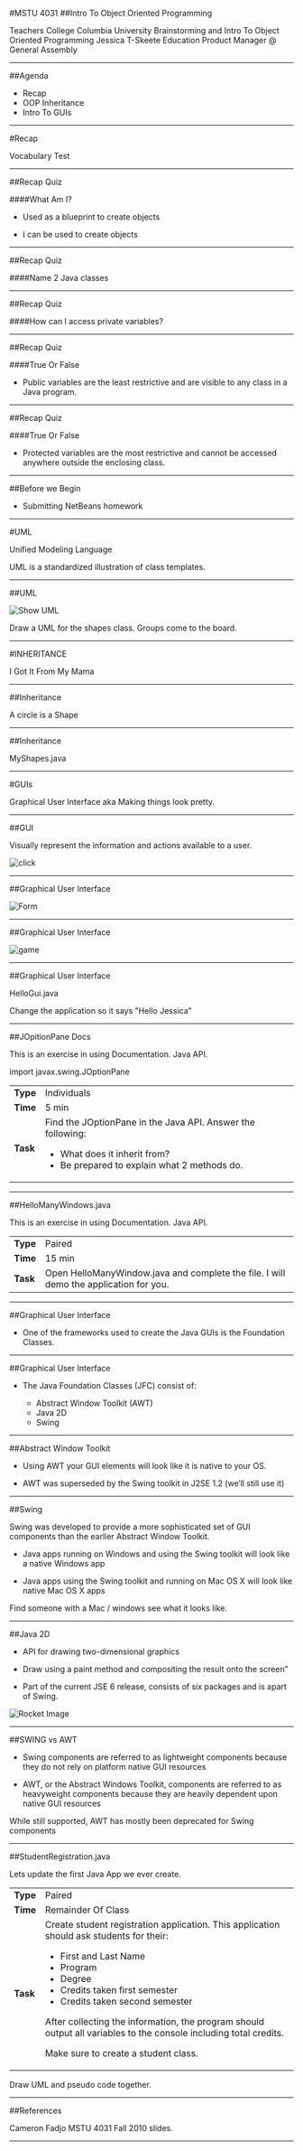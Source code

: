 <section data-background="images/teachers_college.jpg">
</section>

#MSTU 4031
##Intro To Object Oriented Programming


Teachers College Columbia University
Brainstorming and Intro To Object Oriented Programming
Jessica T-Skeete Education Product Manager @ General Assembly
</div>

---

##Agenda

*	Recap
*	OOP Inheritance
*	Intro To GUIs
	
---


<section data-background="../arial_columbia.jpg">
</section>

#Recap

<div class="label">
<p>Vocabulary Test</p>
</div>

---


##Recap Quiz

####What Am I?

*	Used as a blueprint to create objects 

*	I can be used to create objects

<aside class="notes">

</aside>

---


##Recap Quiz

####Name 2 Java classes

<aside class="notes">

</aside>

---



##Recap Quiz

####How can I access private variables?

<aside class="notes">

</aside>

---


##Recap Quiz

####True Or False

*	Public variables are the least restrictive and are visible to any class in a Java program. 

<aside class="notes">

</aside>

---

##Recap Quiz

####True Or False
*	Protected variables are the most restrictive and cannot be accessed anywhere outside the enclosing class.

<aside class="notes">

</aside>

---

##Before we Begin

*	Submitting NetBeans homework

---


<section data-background="images/columbia_alma.jpg">
</section>

#UML

<div class="label">
<p>Unified Modeling Language</p>
</div>

<aside class="notes"> 

UML is a standardized illustration of class templates.

</aside>

---

##UML

![Show UML](images/UML.png)


<aside class="notes">
	Draw a UML for the shapes class. 
	Groups come to the board.
</aside>

---


<section data-background="images/Columbia.jpg">
</section>
#INHERITANCE

<div class="label">
<p>I Got It From My Mama</p>
</div>

---

##Inheritance

A circle is a Shape
<aside class="notes"> 


</aside>

---

##Inheritance

MyShapes.java

---


<section data-background="images/Columbia_sign.jpg">
</section>
#GUIs

<div class="label">
<p>Graphical User Interface aka Making things look pretty.</p>
</div>

---

##GUI

Visually represent the information and actions available to a user.

![click](images/submit.jpeg)

---

##Graphical User Interface

![Form](images/form.png)

---

##Graphical User Interface

![game](images/game.jpg)

---


##Graphical User Interface

HelloGui.java

<aside class="notes"> 
	Change the application so it says "Hello Jessica"
</aside>

---

##JOpitionPane Docs

This is an exercise in using Documentation. Java API.

import javax.swing.JOptionPane 

<table>
<tr>
<td><b>Type</b></td>
<td>Individuals</td>
</tr>
<tr>
<td><b>Time</b></td>
<td>5 min</td>
</tr>
<tr>
<td><b>Task</b></td>
<td>
	Find the JOptionPane in the Java API. Answer the following: 
	<ul>
		<li>What does it inherit from?</li>
		<li>Be prepared to explain what 2 methods do.</li>
	</ul>
</td>
</tr>
</table>

---

##HelloManyWindows.java

This is an exercise in using Documentation. Java API.

<table>
<tr>
<td><b>Type</b></td>
<td>Paired</td>
</tr>
<tr>
<td><b>Time</b></td>
<td>15 min</td>
</tr>
<tr>
<td><b>Task</b></td>
<td>
	Open HelloManyWindow.java and complete the file. I will demo the application for you. 
</td>
</tr>
</table>

---

##Graphical User Interface

*	One of the frameworks used to create the Java GUIs is the Foundation Classes.

---

##Graphical User Interface
*	The Java Foundation Classes (JFC) consist of:
	*	Abstract Window Toolkit (AWT)	*	Java 2D	*	Swing

<aside class="notes"> 

</aside>

---

##Abstract Window Toolkit

*	Using AWT your GUI elements will look like it is native to your OS.*	AWT was superseded by the Swing toolkit in J2SE 1.2 (we’ll still use it)

---

##Swing
Swing was developed to provide a more sophisticated set of GUI components than the earlier Abstract Window Toolkit.
*	Java apps running on Windows and using the Swing toolkit will look like a native Windows app
*	Java apps using the Swing toolkit and running on Mac OS X will look like native Mac OS X apps

<aside class="notes"> 

Find someone with a Mac / windows see what it looks like. 

</aside>

---

##Java 2D

*	API for drawing two-dimensional graphics *	Draw using a paint method and compositing the result onto the screen”
*	Part of the current JSE 6 release, consists of six packages and is apart of Swing.

![Rocket Image](images/Rocket.png)
<aside class="notes"> 

</aside>

---

##SWING vs AWT

*	Swing components are referred to as lightweight components because they do not rely on platform native GUI resources*	AWT, or the Abstract Windows Toolkit, components are referred to as heavyweight components because they are heavily dependent upon native GUI resources
<aside class="notes"> 

While still supported, AWT has mostly been deprecated for Swing components

</aside>

---

##StudentRegistration.java

Lets update the first Java App we ever create.

<table>
<tr>
<td><b>Type</b></td>
<td>Paired</td>
</tr>
<tr>
<td><b>Time</b></td>
<td>Remainder Of Class</td>
</tr>
<tr>
<td><b>Task</b></td>
<td>
	Create student registration application. This application should ask students for their:	<ul>		<li>First and Last Name</li>		<li>Program</li>		<li>Degree</li>		<li>Credits taken first semester</li>		<li>Credits taken second semester</li>	</ul>
After collecting the information, the program should output all variables to the console including total credits. Make sure to create a student class.
</td>
</tr>
</table>

<aside class="notes">
Draw UML and pseudo code together. 
</aside>

---


##References

Cameron Fadjo MSTU 4031 Fall 2010 slides.

---

